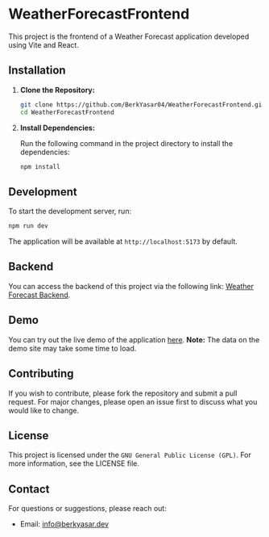# WeatherForecastFrontend
This project is the frontend of a Weather Forecast application developed using Vite and React.

## Installation

1. **Clone the Repository:**

   ```bash
   git clone https://github.com/BerkYasar04/WeatherForecastFrontend.git
   cd WeatherForecastFrontend
   ```

2. **Install Dependencies:**

   Run the following command in the project directory to install the dependencies:

   ```bash
   npm install
   ```

## Development

To start the development server, run:

```bash
npm run dev
```

The application will be available at `http://localhost:5173` by default.

## Backend

You can access the backend of this project via the following link: [Weather Forecast Backend](https://github.com/BerkYasar04/WeatherForecastBackend).

## Demo

You can try out the live demo of the application [here](https://weather.berkyasar.dev/).
**Note:** The data on the demo site may take some time to load.

## Contributing

If you wish to contribute, please fork the repository and submit a pull request. For major changes, please open an issue first to discuss what you would like to change.

## License

This project is licensed under the `GNU General Public License (GPL)`. For more information, see the LICENSE file.

## Contact

For questions or suggestions, please reach out:

- Email: info@berkyasar.dev
